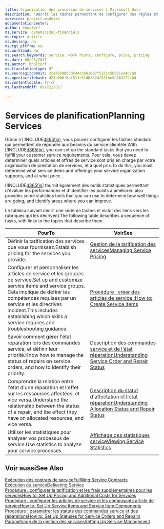 ```yaml
---
title: Organisation des processus de services | Microsoft Docs
description: "Décrit les tâches permettant de configurer des règles et des valeurs pour définir vos stratégies de services et vos processus de vente."
services: project-madeira
documentationcenter: 
author: bholtorf
ms.service: dynamics365-financials
ms.topic: article
ms.devlang: na
ms.tgt_pltfrm: na
ms.workload: na
ms.search.keywords: service, work hours, configure, price, pricing
ms.date: 08/23/2017
ms.author: bholtorf
ms.translationtype: HT
ms.sourcegitcommit: 2c13559bb3dc44cdb61697f5135c5b931e34d2a8
ms.openlocfilehash: d23e006f6af51fe51db3624f931be5d163272c04
ms.contentlocale: fr-ch
ms.lasthandoff: 09/22/2017

---
```

# <a name="planning-services"></a><span data-ttu-id="dea11-103">Services de planification</span><span class="sxs-lookup"><span data-stu-id="dea11-103">Planning Services</span></span>
<span data-ttu-id="dea11-104">Grâce à [!INCLUDE[d365fin](includes/d365fin_md.md)], vous pouvez configurer les tâches standard qui permettent de répondre aux besoins du service clientèle.</span><span class="sxs-lookup"><span data-stu-id="dea11-104">With [!INCLUDE[d365fin](includes/d365fin_md.md)], you can set up the standard tasks that you need to fulfill your customer service requirements.</span></span> <span data-ttu-id="dea11-105">Pour cela, vous devez déterminer quels articles et offres de service sont pris en charge par votre organisation de prestation de services, et à quel prix.</span><span class="sxs-lookup"><span data-stu-id="dea11-105">To do this, you must determine what service items and offerings your service organization supports, and at what price.</span></span>   

[!INCLUDE[d365fin](includes/d365fin_md.md)]<span data-ttu-id="dea11-106"> fournit également des outils statistiques permettant d'évaluer les performances et d'identifier les points à améliorer.</span><span class="sxs-lookup"><span data-stu-id="dea11-106"> also provides some statistics tools that you can use to determine how well things are going, and identify areas where you can improve.</span></span>
  
<span data-ttu-id="dea11-107">Le tableau suivant décrit une série de tâches et inclut des liens vers les rubriques qui les décrivent.</span><span class="sxs-lookup"><span data-stu-id="dea11-107">The following table describes a sequence of tasks, with links to the topics that describe them.</span></span>   
  
|<span data-ttu-id="dea11-108">**Pour**</span><span class="sxs-lookup"><span data-stu-id="dea11-108">**To**</span></span>|<span data-ttu-id="dea11-109">**Voir**</span><span class="sxs-lookup"><span data-stu-id="dea11-109">**See**</span></span>|  
|------------|-------------|  
|<span data-ttu-id="dea11-110">Définir la tarification des services que vous fournissez.</span><span class="sxs-lookup"><span data-stu-id="dea11-110">Establish pricing for the services you provide.</span></span>|[<span data-ttu-id="dea11-111">Gestion de la tarification des services</span><span class="sxs-lookup"><span data-stu-id="dea11-111">Managing Service Pricing</span></span>](service-service-price-management.md)|
|<span data-ttu-id="dea11-112">Configurer et personnaliser les articles de service et les groupes de service.</span><span class="sxs-lookup"><span data-stu-id="dea11-112">Set up and customize service items and service groups.</span></span> <span data-ttu-id="dea11-113">Cela implique de définir les compétences requises par un service et les directives incident.</span><span class="sxs-lookup"><span data-stu-id="dea11-113">This includes establishing which skills a service requires and troubleshooting guidance.</span></span>| [<span data-ttu-id="dea11-114">Procédure : créer des articles de service :</span><span class="sxs-lookup"><span data-stu-id="dea11-114">How to: Create Service Items</span></span>](service-how-to-create-service-items.md)|  
|<span data-ttu-id="dea11-115">Savoir comment gérer l'état réparation lors des commandes service, et définir leur priorité.</span><span class="sxs-lookup"><span data-stu-id="dea11-115">Know how to manage the status of repairs on service orders, and how to identify their priority.</span></span>|[<span data-ttu-id="dea11-116">Description des commandes service et de l'état réparation</span><span class="sxs-lookup"><span data-stu-id="dea11-116">Understanding Service Order and Repair Status</span></span>](service-service-order-status-and-repair-status.md)|  
|<span data-ttu-id="dea11-117">Comprendre la relation entre l'état d'une réparation et l'effet sur les ressources affectées, et vice versa.</span><span class="sxs-lookup"><span data-stu-id="dea11-117">Understand the relationship between the status of a repair, and the effect they have on allocated resources, and vice versa.</span></span>|[<span data-ttu-id="dea11-118">Description du statut d'affectation et l'état réparation</span><span class="sxs-lookup"><span data-stu-id="dea11-118">Understanding Allocation Status and Repair Status</span></span>](service-allocation-status-and-repair-status.md)|  
|<span data-ttu-id="dea11-119">Utiliser les statistiques pour analyser vos processus de service.</span><span class="sxs-lookup"><span data-stu-id="dea11-119">Use statistics to analyze your service processes.</span></span> | [<span data-ttu-id="dea11-120">Affichage des statistiques service</span><span class="sxs-lookup"><span data-stu-id="dea11-120">Viewing Service Statistics</span></span>](service-service-statistics.md) |

## <a name="see-also"></a><span data-ttu-id="dea11-121">Voir aussi</span><span class="sxs-lookup"><span data-stu-id="dea11-121">See Also</span></span>
[<span data-ttu-id="dea11-122">Exécution des contrats de service</span><span class="sxs-lookup"><span data-stu-id="dea11-122">Fulfilling Service Contracts</span></span>](service-fulfill-service-contracts.md)  
[<span data-ttu-id="dea11-123">Exécution du service</span><span class="sxs-lookup"><span data-stu-id="dea11-123">Delivering Service</span></span>](service-deliver-service.md)  
[<span data-ttu-id="dea11-124">Procédure : configurer la tarification et les frais supplémentaires pour les services</span><span class="sxs-lookup"><span data-stu-id="dea11-124">How to: Set Up Pricing and Additional Costs for Services</span></span>](service-how-setup-service-costs-pricing.md)  
[<span data-ttu-id="dea11-125">Procédure : configurer les articles de service et les composants article de service</span><span class="sxs-lookup"><span data-stu-id="dea11-125">How to: Set Up Service Items and Service Item Components</span></span>](service-how-setup-service-items.md)  
[<span data-ttu-id="dea11-126">Procédure : paramétrer les statuts des commandes service et des réparations</span><span class="sxs-lookup"><span data-stu-id="dea11-126">How to: Set Up Statuses for Service Orders and Repairs</span></span>](service-order-repair-status.md)  
[<span data-ttu-id="dea11-127">Paramétrage de la gestion des services</span><span class="sxs-lookup"><span data-stu-id="dea11-127">Setting Up Service Management</span></span>](service-setup-service.md)  

